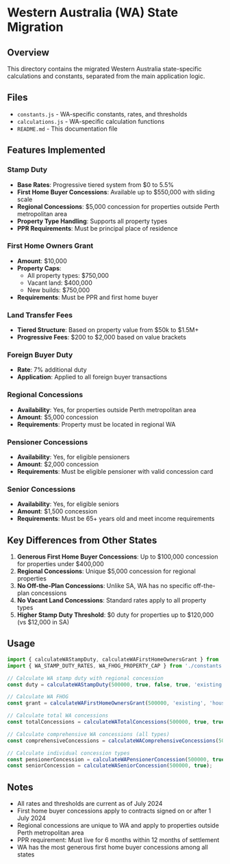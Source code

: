 # Western Australia (WA) State Migration

## Overview
This directory contains the migrated Western Australia state-specific calculations and constants, separated from the main application logic.

## Files
- `constants.js` - WA-specific constants, rates, and thresholds
- `calculations.js` - WA-specific calculation functions
- `README.md` - This documentation file

## Features Implemented

### Stamp Duty
- **Base Rates**: Progressive tiered system from $0 to 5.5%
- **First Home Buyer Concessions**: Available up to $550,000 with sliding scale
- **Regional Concessions**: $5,000 concession for properties outside Perth metropolitan area
- **Property Type Handling**: Supports all property types
- **PPR Requirements**: Must be principal place of residence

### First Home Owners Grant
- **Amount**: $10,000
- **Property Caps**:
  - All property types: $750,000
  - Vacant land: $400,000
  - New builds: $750,000
- **Requirements**: Must be PPR and first home buyer

### Land Transfer Fees
- **Tiered Structure**: Based on property value from $50k to $1.5M+
- **Progressive Fees**: $200 to $2,000 based on value brackets

### Foreign Buyer Duty
- **Rate**: 7% additional duty
- **Application**: Applied to all foreign buyer transactions

### Regional Concessions
- **Availability**: Yes, for properties outside Perth metropolitan area
- **Amount**: $5,000 concession
- **Requirements**: Property must be located in regional WA

### Pensioner Concessions
- **Availability**: Yes, for eligible pensioners
- **Amount**: $2,000 concession
- **Requirements**: Must be eligible pensioner with valid concession card

### Senior Concessions
- **Availability**: Yes, for eligible seniors
- **Amount**: $1,500 concession
- **Requirements**: Must be 65+ years old and meet income requirements

## Key Differences from Other States

1. **Generous First Home Buyer Concessions**: Up to $100,000 concession for properties under $400,000
2. **Regional Concessions**: Unique $5,000 concession for regional properties
3. **No Off-the-Plan Concessions**: Unlike SA, WA has no specific off-the-plan concessions
4. **No Vacant Land Concessions**: Standard rates apply to all property types
5. **Higher Stamp Duty Threshold**: $0 duty for properties up to $120,000 (vs $12,000 in SA)

## Usage

```javascript
import { calculateWAStampDuty, calculateWAFirstHomeOwnersGrant } from './calculations.js';
import { WA_STAMP_DUTY_RATES, WA_FHOG_PROPERTY_CAP } from './constants.js';

// Calculate WA stamp duty with regional concession
const duty = calculateWAStampDuty(500000, true, false, true, 'existing', false, null, true);

// Calculate WA FHOG
const grant = calculateWAFirstHomeOwnersGrant(500000, 'existing', 'house', 0, true);

// Calculate total WA concessions
const totalConcessions = calculateWATotalConcessions(500000, true, true, true);

// Calculate comprehensive WA concessions (all types)
const comprehensiveConcessions = calculateWAComprehensiveConcessions(500000, true, true, true, false, true);

// Calculate individual concession types
const pensionerConcession = calculateWAPensionerConcession(500000, true);
const seniorConcession = calculateWASeniorConcession(500000, true);
```

## Notes
- All rates and thresholds are current as of July 2024
- First home buyer concessions apply to contracts signed on or after 1 July 2024
- Regional concessions are unique to WA and apply to properties outside Perth metropolitan area
- PPR requirement: Must live for 6 months within 12 months of settlement
- WA has the most generous first home buyer concessions among all states
